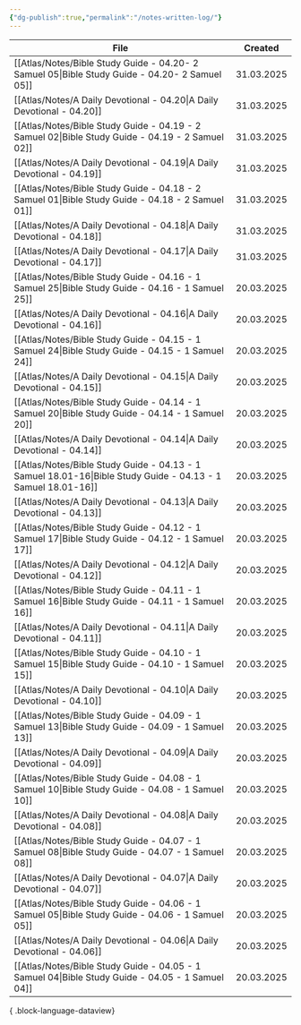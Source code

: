 ```yaml
---
{"dg-publish":true,"permalink":"/notes-written-log/"}
---
```


| File                                                                                                            | Created    |
| --------------------------------------------------------------------------------------------------------------- | ---------- |
| [[Atlas/Notes/Bible Study Guide - 04.20- 2 Samuel 05\|Bible Study Guide - 04.20- 2 Samuel 05]]               | 31.03.2025 |
| [[Atlas/Notes/A Daily Devotional - 04.20\|A Daily Devotional - 04.20]]                                       | 31.03.2025 |
| [[Atlas/Notes/Bible Study Guide - 04.19 - 2 Samuel 02\|Bible Study Guide - 04.19 - 2 Samuel 02]]             | 31.03.2025 |
| [[Atlas/Notes/A Daily Devotional - 04.19\|A Daily Devotional - 04.19]]                                       | 31.03.2025 |
| [[Atlas/Notes/Bible Study Guide - 04.18 - 2 Samuel 01\|Bible Study Guide - 04.18 - 2 Samuel 01]]             | 31.03.2025 |
| [[Atlas/Notes/A Daily Devotional - 04.18\|A Daily Devotional - 04.18]]                                       | 31.03.2025 |
| [[Atlas/Notes/A Daily Devotional - 04.17\|A Daily Devotional - 04.17]]                                       | 31.03.2025 |
| [[Atlas/Notes/Bible Study Guide - 04.16 - 1 Samuel 25\|Bible Study Guide - 04.16 - 1 Samuel 25]]             | 20.03.2025 |
| [[Atlas/Notes/A Daily Devotional - 04.16\|A Daily Devotional - 04.16]]                                       | 20.03.2025 |
| [[Atlas/Notes/Bible Study Guide - 04.15 - 1 Samuel 24\|Bible Study Guide - 04.15 - 1 Samuel 24]]             | 20.03.2025 |
| [[Atlas/Notes/A Daily Devotional - 04.15\|A Daily Devotional - 04.15]]                                       | 20.03.2025 |
| [[Atlas/Notes/Bible Study Guide - 04.14 - 1 Samuel 20\|Bible Study Guide - 04.14 - 1 Samuel 20]]             | 20.03.2025 |
| [[Atlas/Notes/A Daily Devotional - 04.14\|A Daily Devotional - 04.14]]                                       | 20.03.2025 |
| [[Atlas/Notes/Bible Study Guide - 04.13 - 1 Samuel 18.01-16\|Bible Study Guide - 04.13 - 1 Samuel 18.01-16]] | 20.03.2025 |
| [[Atlas/Notes/A Daily Devotional - 04.13\|A Daily Devotional - 04.13]]                                       | 20.03.2025 |
| [[Atlas/Notes/Bible Study Guide - 04.12 - 1 Samuel 17\|Bible Study Guide - 04.12 - 1 Samuel 17]]             | 20.03.2025 |
| [[Atlas/Notes/A Daily Devotional - 04.12\|A Daily Devotional - 04.12]]                                       | 20.03.2025 |
| [[Atlas/Notes/Bible Study Guide - 04.11 - 1 Samuel 16\|Bible Study Guide - 04.11 - 1 Samuel 16]]             | 20.03.2025 |
| [[Atlas/Notes/A Daily Devotional - 04.11\|A Daily Devotional - 04.11]]                                       | 20.03.2025 |
| [[Atlas/Notes/Bible Study Guide - 04.10 - 1 Samuel 15\|Bible Study Guide - 04.10 - 1 Samuel 15]]             | 20.03.2025 |
| [[Atlas/Notes/A Daily Devotional - 04.10\|A Daily Devotional - 04.10]]                                       | 20.03.2025 |
| [[Atlas/Notes/Bible Study Guide - 04.09 - 1 Samuel 13\|Bible Study Guide - 04.09 - 1 Samuel 13]]             | 20.03.2025 |
| [[Atlas/Notes/A Daily Devotional - 04.09\|A Daily Devotional - 04.09]]                                       | 20.03.2025 |
| [[Atlas/Notes/Bible Study Guide - 04.08 - 1 Samuel 10\|Bible Study Guide - 04.08 - 1 Samuel 10]]             | 20.03.2025 |
| [[Atlas/Notes/A Daily Devotional - 04.08\|A Daily Devotional - 04.08]]                                       | 20.03.2025 |
| [[Atlas/Notes/Bible Study Guide - 04.07 - 1 Samuel 08\|Bible Study Guide - 04.07 - 1 Samuel 08]]             | 20.03.2025 |
| [[Atlas/Notes/A Daily Devotional - 04.07\|A Daily Devotional - 04.07]]                                       | 20.03.2025 |
| [[Atlas/Notes/Bible Study Guide - 04.06 - 1 Samuel 05\|Bible Study Guide - 04.06 - 1 Samuel 05]]             | 20.03.2025 |
| [[Atlas/Notes/A Daily Devotional - 04.06\|A Daily Devotional - 04.06]]                                       | 20.03.2025 |
| [[Atlas/Notes/Bible Study Guide - 04.05 - 1 Samuel 04\|Bible Study Guide - 04.05 - 1 Samuel 04]]             | 20.03.2025 |

{ .block-language-dataview}

